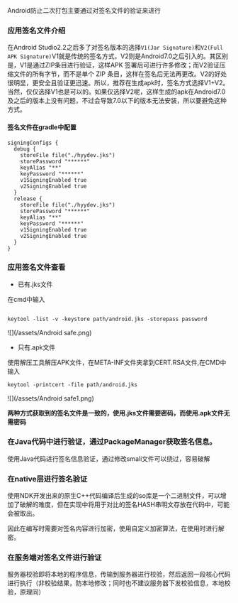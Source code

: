 
Android防止二次打包主要通过对签名文件的验证来进行

### 应用签名文件介绍

在Android Studio2.2之后多了对签名版本的选择`V1(Jar Signature)`和`V2(Full APK Signature)`V1就是传统的签名方式，V2则是Android7.0之后引入的。其区别是，V1是通过ZIP条目进行验证，这样APK 签署后可进行许多修改；而V2验证压缩文件的所有字节，而不是单个 ZIP 条目，这样在签名后无法再更改。V2的好处很明显，更安全且验证更迅速。所以，推荐在生成apk时，签名方式选择V1+V2。当然，仅仅选择V1也是可以的。如果仅选择V2呢，这样生成的apk在Android7.0及之后的版本上没有问题，不过会导致7.0以下的版本无法安装，所以要避免这种方式。

#### 签名文件在gradle中配置

    signingConfigs {      
      debug {          
        storeFile file("./hyydev.jks")          
        storePassword "******"         
        keyAlias "**"          
        keyPassword "******"          
        v1SigningEnabled true          
        v2SigningEnabled true      
      }      
      release {          
        storeFile file("./hyydev.jks")          
        storePassword "******"          
        keyAlias "**"          
        keyPassword "******"         
        v1SigningEnabled true          
        v2SigningEnabled true      
      }
    }

### 应用签名文件查看

* 已有.jks文件

在cmd中输入
```xml

keytool -list -v -keystore path/android.jks -storepass password

```
![](/assets/Android safe.png)


* 只有.apk文件

使用解压工具解压APK文件，在META-INF文件夹拿到CERT.RSA文件,在CMD中输入
```xml
keytool -printcert -file path/android.jks
```
![](/assets/Android safe1.png)

**两种方式获取到的签名文件是一致的，使用.jks文件需要密码，而使用.apk文件无需密码**

### 在Java代码中进行验证，通过PackageManager获取签名信息。

使用Java代码进行签名信息验证，通过修改smali文件可以绕过，容易破解


### 在native层进行签名验证
使用NDK开发出来的原生C++代码编译后生成的so库是一个二进制文件，可以增加了破解的难度，但在实现中将用于对比的签名HASH串明文存放在代码中，可能会被取出。

因此在编写时需要对签名内容进行加密，使用自定义加密算法，在使用时进行解密。

### 在服务端对签名文件进行验证
服务器校验即将本地的程序信息，传输到服务器进行校验，然后返回一段核心代码进行执行（非校验结果，防本地修改；同时也不建议服务器下发校验信息，本地校验，原理同）


